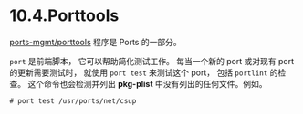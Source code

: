 # 10.4.Porttools

[ports-mgmt/porttools](https://cgit.freebsd.org/ports/tree/ports-mgmt/porttools/pkg-descr) 程序是 Ports  的一部分。

`port` 是前端脚本， 它可以帮助简化测试工作。
每当一个新的 port 或对现有 port 的更新需要测试时， 就使用 `port test` 来测试这个 port， 包括 `portlint` 的检查。
这个命令也会检测并列出 **pkg-plist** 中没有列出的任何文件。例如。

```
# port test /usr/ports/net/csup
```
